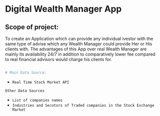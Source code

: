# Digital Wealth Manager App

## Scope of project:

To create an Application which can provide any individual ivestor  with the same type of advise which any Wealth Manager could provide Her or His clients with.
The advantages of this App over real Wealth Manager are mainly its availability 24/7 in addition to comparatively lower fee compared to real financial advisors would charge his clients for.


```python

# Main Data Source:

```
* `Real Time Stock Market API`

`Other Data Sources`

* `List of companies names` 
* `Industries and Secotors of Traded companies in the Stock Exchange Market`





